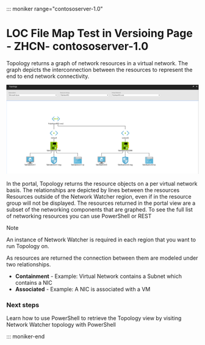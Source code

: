 ::: moniker range="contososerver-1.0"

# LOC File Map Test in Versioing Page - ZHCN- contososerver-1.0

Topology returns a graph of network resources in a virtual network. The graph depicts the interconnection between the resources to represent the end to end network connectivity.

![topology overview][1]

In the portal, Topology returns the resource objects on a per virtual network basis. The relationships are depicted by lines between the resources Resources outside of the Network Watcher region, even if in the resource group will not be displayed. The resources returned in the portal view are a subset of the networking components that are graphed. To see the full list of networking resources you can use PowerShell or REST

> [!NOTE]
> An instance of Network Watcher is required in each region that you want to run Topology on.

As resources are returned the connection between them are modeled under two relationships.

- **Containment** - Example: Virtual Network contains a Subnet which contains a NIC
- **Associated** - Example: A NIC is associated with a VM

### Next steps

Learn how to use PowerShell to retrieve the Topology view by visiting Network Watcher topology with PowerShell

<!--Image references exist in both enus and ZHCN-->

[1]: ./media/network-watcher-topology-overview/topology.png

<!--Image references exist in enus repo only-->

[1]: ./testImage.jpg

::: moniker-end
